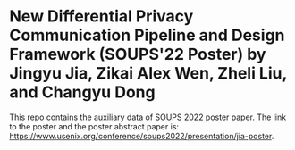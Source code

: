 # New Differential Privacy Communication Pipeline and Design Framework (SOUPS'22 Poster) by Jingyu Jia, Zikai Alex Wen, Zheli Liu, and Changyu Dong

This repo contains the auxiliary data of SOUPS 2022 poster paper. The link to the poster and the poster abstract paper is: https://www.usenix.org/conference/soups2022/presentation/jia-poster.
